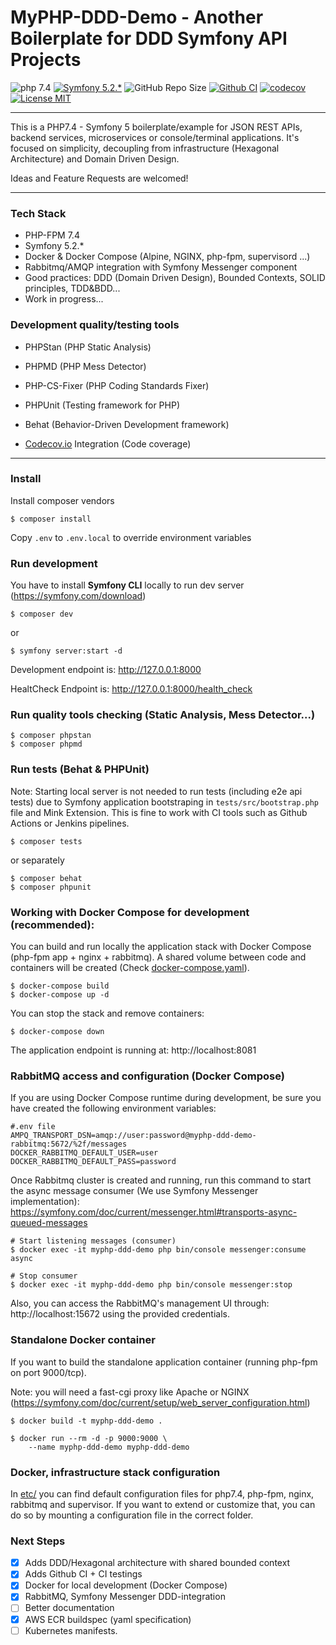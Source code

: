 # MyPHP-DDD-Demo - Another Boilerplate for DDD Symfony API Projects

![php 7.4](https://img.shields.io/badge/php-7.4-brightgreen.svg?style=flat)
[![Symfony 5.2.*](https://img.shields.io/badge/Symfony-5.2.*-brightgreen.svg?style=flat)](https://symfony.com)
![GitHub Repo Size](https://img.shields.io/github/repo-size/gonzaloplaza/myphp-ddd-demo)
[![Github CI](https://github.com/gonzaloplaza/myphp-ddd-demo/workflows/ci/badge.svg)](https://github.com/gonzaloplaza/myphp-ddd-demo/actions)
[![codecov](https://codecov.io/gh/gonzaloplaza/myphp-ddd-demo/branch/master/graph/badge.svg?token=ELT3HK2YL1)](https://codecov.io/gh/gonzaloplaza/myphp-ddd-demo)
[![License MIT](https://img.shields.io/badge/license-MIT-blue.svg)](LICENSE)

------

This is a PHP7.4 - Symfony 5 boilerplate/example for JSON REST APIs, backend services,
microservices or console/terminal applications. It's focused on simplicity, decoupling from infrastructure 
(Hexagonal Architecture) and Domain Driven Design. 

Ideas and Feature Requests are welcomed!

------

### Tech Stack

- PHP-FPM 7.4
- Symfony 5.2.*
- Docker & Docker Compose (Alpine, NGINX, php-fpm, supervisord ...)
- Rabbitmq/AMQP integration with Symfony Messenger component  
- Good practices: DDD (Domain Driven Design), Bounded Contexts, SOLID principles, TDD&BDD... 
- Work in progress...

### Development quality/testing tools

- PHPStan (PHP Static Analysis)
- PHPMD (PHP Mess Detector)
- PHP-CS-Fixer (PHP Coding Standards Fixer)

- PHPUnit (Testing framework for PHP)
- Behat (Behavior-Driven Development framework)

- [Codecov.io](https://codecov.io/gh/gonzaloplaza/myphp-ddd-demo) Integration (Code coverage)

-------

### Install

Install composer vendors

```
$ composer install
```

Copy ``.env`` to ``.env.local`` to override environment variables

### Run development

You have to install **Symfony CLI** locally to run dev server (https://symfony.com/download)

```
$ composer dev
```
or
```
$ symfony server:start -d
```

Development endpoint is: http://127.0.0.1:8000

HealtCheck Endpoint is: http://127.0.0.1:8000/health_check

### Run quality tools checking (Static Analysis, Mess Detector...)

```
$ composer phpstan
$ composer phpmd
```

### Run tests (Behat & PHPUnit)

Note: Starting local server is not needed to run tests (including e2e api tests) due
to Symfony application bootstraping in ```tests/src/bootstrap.php```
file and Mink Extension. This is fine to work with CI tools such as Github Actions or Jenkins pipelines.

```
$ composer tests
```
or separately

```
$ composer behat
$ composer phpunit
```

### Working with Docker Compose for development (recommended):

You can build and run locally the application stack with Docker Compose (php-fpm app + nginx + rabbitmq).
A shared volume between code and containers will be created (Check [docker-compose.yaml](./docker-compose.yaml)).

```
$ docker-compose build
$ docker-compose up -d
```

You can stop the stack and remove containers:
```
$ docker-compose down
```

The application endpoint is running at: http://localhost:8081


### RabbitMQ access and configuration (Docker Compose)

If you are using Docker Compose runtime during development, be sure you have created the following environment
variables:


```
#.env file
AMPQ_TRANSPORT_DSN=amqp://user:password@myphp-ddd-demo-rabbitmq:5672/%2f/messages
DOCKER_RABBITMQ_DEFAULT_USER=user
DOCKER_RABBITMQ_DEFAULT_PASS=password
```


Once Rabbitmq cluster is created and running, run this command to start the async message consumer (We use Symfony Messenger 
implementation): https://symfony.com/doc/current/messenger.html#transports-async-queued-messages

```
# Start listening messages (consumer)
$ docker exec -it myphp-ddd-demo php bin/console messenger:consume async

# Stop consumer
$ docker exec -it myphp-ddd-demo php bin/console messenger:stop
```


Also, you can access the RabbitMQ's management UI through: http://localhost:15672 using the provided credentials.



### Standalone Docker container

If you want to build the standalone application container (running php-fpm on port 9000/tcp).

Note: you will need a fast-cgi proxy like Apache or NGINX (https://symfony.com/doc/current/setup/web_server_configuration.html)

```
$ docker build -t myphp-ddd-demo .

$ docker run --rm -d -p 9000:9000 \
    --name myphp-ddd-demo myphp-ddd-demo
```


### Docker, infrastructure stack configuration

In [etc/](./etc/) you can find default configuration files for php7.4, php-fpm, nginx, rabbitmq and supervisor.
If you want to extend or customize that, you can do so by mounting a configuration file in the correct folder.

### Next Steps

- [x] Adds DDD/Hexagonal architecture with shared bounded context
- [x] Adds Github CI + CI testings
- [x] Docker for local development (Docker Compose)
- [x] RabbitMQ, Symfony Messenger DDD-integration  
- [ ] Better documentation
- [x] AWS ECR buildspec (yaml specification) 
- [ ] Kubernetes manifests.

